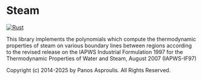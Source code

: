 # Steam
[![Rust](https://github.com/paspro/steam/actions/workflows/rust.yml/badge.svg)](https://github.com/paspro/steam/actions/workflows/rust.yml)

This library implements the polynomials which compute the thermodynamic
properties of steam on various boundary lines between regions according
to the revised release on the IAPWS Industrial Formulation 1997 for the
Thermodynamic Properties of Water and Steam, August 2007 (IAPWS-IF97)

Copyright (c) 2014-2025 by Panos Asproulis.
All Rights Reserved.
